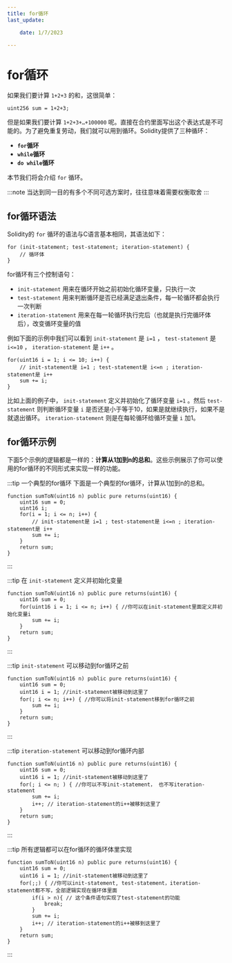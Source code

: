 ```yaml
---
title: for循环
last_update:

    date: 1/7/2023

---
```


# for循环

如果我们要计算 `1+2+3` 的和，这很简单：

```solidity
uint256 sum = 1+2+3;
```

但是如果我们要计算 `1+2+3+…+100000` 呢。直接在合约里面写出这个表达式是不可能的。为了避免重复劳动，我们就可以用到循环。Solidity提供了三种循环：

* **`for`循环**
* **`while`循环**
* **`do while`循环**

本节我们将会介绍 `for` 循环。

:::note
当达到同一目的有多个不同可选方案时，往往意味着需要权衡取舍
:::

## for循环语法

Solidity的 `for` 循环的语法与C语言基本相同，其语法如下：

```solidity
for (init-statement; test-statement; iteration-statement) {
    // 循环体 
}
```

for循环有三个控制语句：

* `init-statement` 用来在循环开始之前初始化循环变量，只执行一次
* `test-statement` 用来判断循环是否已经满足退出条件，每一轮循环都会执行一次判断
* `iteration-statement` 用来在每一轮循环执行完后（也就是执行完循环体后），改变循环变量的值

例如下面的示例中我们可以看到 `init-statement` 是 `i=1` ， `test-statement` 是 `i<=10` ， `iteration-statement` 是 `i++` 。

```solidity
for(uint16 i = 1; i <= 10; i++) {
    // init-statement是 i=1 ; test-statement是 i<=n ; iteration-statement是 i++
    sum += i;
}
```

比如上面的例子中， `init-statement` 定义并初始化了循环变量 `i=1` 。然后 `test-statement` 则判断循环变量 `i` 是否还是小于等于10，如果是就继续执行，如果不是就退出循环。 `iteration-statement` 则是在每轮循环给循环变量 `i` 加1。

## for循环示例

下面5个示例的逻辑都是一样的：**计算从1加到n的总和**。这些示例展示了你可以使用的for循环的不同形式来实现一样的功能。

:::tip 一个典型的for循环
下面是一个典型的for循环，计算从1加到n的总和。

```solidity
function sumToN(uint16 n) public pure returns(uint16) {
    uint16 sum = 0;
    uint16 i;
    for(i = 1; i <= n; i++) {
        // init-statement是 i=1 ; test-statement是 i<=n ; iteration-statement是 i++
        sum += i;
    }
    return sum;
}
```

:::

:::tip 在 `init-statement` 定义并初始化变量

```solidity
function sumToN(uint16 n) public pure returns(uint16) {
    uint16 sum = 0;
    for(uint16 i = 1; i <= n; i++) { //你可以在init-statement里面定义并初始化变量i
        sum += i;
    }
    return sum;
}
```

:::

:::tip `init-statement` 可以移动到for循环之前

```solidity
function sumToN(uint16 n) public pure returns(uint16) {
    uint16 sum = 0;
    uint16 i = 1; //init-statement被移动到这里了
    for(; i <= n; i++) { //你可以将init-statement移到for循环之前
        sum += i;
    }
    return sum;
}
```

:::

:::tip `iteration-statement` 可以移动到for循环内部

```solidity
function sumToN(uint16 n) public pure returns(uint16) {
    uint16 sum = 0;
    uint16 i = 1; //init-statement被移动到这里了
    for(; i <= n; ) { //你可以不写init-statement， 也不写iteration-statement
        sum += i;
        i++; // iteration-statement的i++被移到这里了
    }
    return sum;
}
```

:::

:::tip 所有逻辑都可以在for循环的循环体里实现

```solidity
function sumToN(uint16 n) public pure returns(uint16) {
    uint16 sum = 0;
    uint16 i = 1; //init-statement被移动到这里了
    for(;;) { //你可以init-statement, test-statement，iteration-statement都不写，全部逻辑实现在循环体里面
        if(i > n){ // 这个条件语句实现了test-statement的功能
            break;
        }
        sum += i;
        i++; // iteration-statement的i++被移到这里了
    }
    return sum;
}
```

:::
